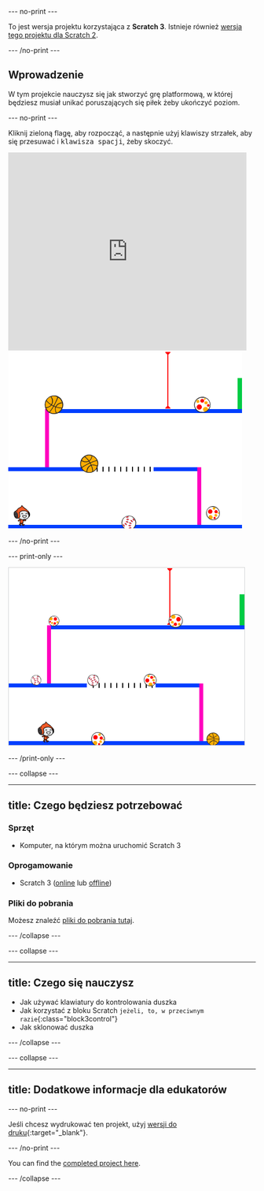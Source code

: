 \--- no-print \---

To jest wersja projektu korzystająca z **Scratch 3**. Istnieje również [wersja tego projektu dla Scratch 2](https://projects.raspberrypi.org/en/projects/dodgeball-scratch2).

\--- /no-print \---

## Wprowadzenie

W tym projekcie nauczysz się jak stworzyć grę platformową, w której będziesz musiał unikać poruszających się piłek żeby ukończyć poziom.

\--- no-print \---

Kliknij zieloną flagę, aby rozpocząć, a następnie użyj klawiszy strzałek, aby się przesuwać i <kbd>klawisza spacji</kbd>, żeby skoczyć.

<div class="scratch-preview">
  <iframe allowtransparency="true" width="485" height="402" src="https://scratch.mit.edu/projects/embed/251809924/?autostart=false" frameborder="0" scrolling="no"></iframe>
  <img src="images/dodge-final.png">
</div>

\--- /no-print \---

\--- print-only \---

![dodgeball game being played](images/dodgeball-showcase.png)

\--- /print-only \---

\--- collapse \---

* * *

## title: Czego będziesz potrzebować

### Sprzęt

+ Komputer, na którym można uruchomić Scratch 3

### Oprogamowanie

+ Scratch 3 ([online](https://scratch.mit.edu/projects/editor/) lub [offline](https://scratch.mit.edu/download/))

### Pliki do pobrania

Możesz znaleźć [pliki do pobrania tutaj](http://rpf.io/p/en/dodgeball-go).

\--- /collapse \---

\--- collapse \---

* * *

## title: Czego się nauczysz

+ Jak używać klawiatury do kontrolowania duszka
+ Jak korzystać z bloku Scratch `jeżeli, to, w przeciwnym razie`{:class="block3control"}
+ Jak sklonować duszka

\--- /collapse \---

\--- collapse \---

* * *

## title: Dodatkowe informacje dla edukatorów

\--- no-print \---

Jeśli chcesz wydrukować ten projekt, użyj [wersji do druku](https://projects.raspberrypi.org/en/projects/dodgeball/print){:target="_blank"}.

\--- /no-print \---

You can find the [completed project here](http://rpf.io/p/en/dodgeball-get).

\--- /collapse \---